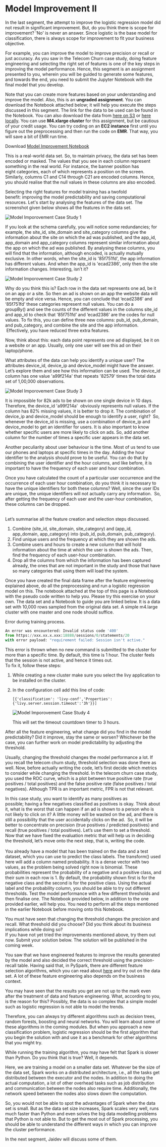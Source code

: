 # Model Improvement II

In the last segment, the attempt to improve the logistic regression model did not result in significant improvement. But, do you think there is scope for improvement? 'No' is never an answer. Since logistic is the base model for classification, there is always scope for improvement to fit your business objective.

For example, you can improve the model to improve precision or recall or just accuracy. As you saw in the Telecom Churn case study, doing feature engineering and selecting the right set of features is one of the key steps in improving the model performance. Hence, this segment is an assignment presented to you, wherein you will be guided to generate some features, and towards the end, you need to submit the Jupyter Notebook with the final model that you develop.

Note that you can create more features based on your understanding and improve the model. Also, this is an **ungraded assignment**. You can download the Notebook attached below; it will help you execute the steps discussed in this segment. The link for the data to be used can be found in the Notebook. You can also download the data from [here on S3](https://logistic-model-ml.s3.amazonaws.com/1l.csv) or [here locally](Model_Improvement_Dataset.csv). You can use **M4.xlarge cluster** for this assignment, but be cautious of your credit usage. You can try coding on an **EC2 instance** first until you figure out the preprocessing and then run the code on **EMR**. That way, you will save a bit of EMR run time. 

Download [Model Improvement Notebook](CTR_05_Feature_Engineering_and_Threshold_Selection)

This is a real-world data set. So, to maintain privacy, the data set has been encoded or masked. The values that you see in each column represent something in the real world. For instance, the banner position has eight categories, each of which represents a position on the screen. Similarly, columns C1 and C14 through C21 are encoded columns. Hence, you should realise that the null values in these columns are also encoded. 

Selecting the right features for model training has a twofold benefit: improving the model predictability and saving computational resources. Let's start by analysing the features of the data set. The screenshot given below shows all the features in the data set.

![Model Imporovement Case Study 1](https://i.ibb.co/St3ZGD8/Model-Imporovement-Case-Study-1.png)

If you look at the schema carefully, you will notice some redundancies; for example, the site_id, site_domain and site_category columns give the information about the site on which the ad was published, and the app_id, app_domain and app_category columns represent similar information about the app on which the ad was published. By analysing these columns, you will find that the information, although encoded, is actually mutually exclusive. In other words, when the site_id is '85f751fd', the app information has different values. And when the app_id is 'ecad2386', only then the site information changes. Interesting, isn’t it?

![Model Imporovement Case Study 2](https://i.ibb.co/MRXrqxm/Model-Imporovement-Case-Study-2.png)

Why do you think this is? Each row in the data set represents one ad, be it on an app or a site. So then an ad is shown on an app the website data will be empty and vice versa. Hence, you can conclude that ‘ecad2386’ and ‘85f751fd’ these categories represent null values. You can do a groupBy() and see the counts of the different values in the columns site_id and app_id to check that ‘85f751fd’ and ‘ecad2386’ are the codes for null values. To fix this, you can define three new columns: pub_id, pub_domain, and pub_category, and combine the site and the app information.  Effectively, you have reduced three extra features. 

Now, think about this: each data point represents one ad displayed, be it on a website or an app. Usually, only one user will see this ad on their laptop/phone. 

What attributes of the data can help you identify a unique user? The attributes device_id, device_ip and device_model might have the answer. Let’s explore them and see how this information can be used. The device_id column has one value 'a99f214a' that repeats '82579' times the total data set of 1,00,000 observations. 

![Model Imporovement Case Study 3](https://i.ibb.co/7yL5cq5/Model-Imporovement-Case-Study-3.png)

It is impossible for 82k ads to be shown on one single device in 10 days. Therefore, the device_id 'a99f214a'  obviously represents null values. If the column has 82% missing values, it is better to drop it. The combination of device_ip and device_model should be enough to identify a user, right?  So, whenever the device_id is missing, use a combination of device_ip and device_model to get an identifier for users. It is also important to know whether specific users are more likely to click on ads. So, add another column for the number of times a specific user appears in the data set. 

Another peculiarity about user behaviour is the time. Most of us tend to use our phones and laptops at specific times in the day. Adding the hour identifier to the analysis should prove to be useful. You can do that by combining the user identifier and the hour columns, and like before, it is important to have the frequency of each user and hour combination.

Once you have calculated the count of a particular user occurrence and the occurrence of each user hour combination, do you think it is necessary to have the unique identifiers for both these columns? Well, since the user IDs are unique, the unique identifiers will not actually carry any information.  So, after getting the frequency of each user and the user-hour combination, these columns can be dropped.   
 

Let’s summarise all the feature creation and selection steps discussed. 

1.  Combine (site_id, site_domain, site_category) and (app_id, app_domain, app_category) into (pub_id, pub_domain, pub_category). 
2.  Find unique users and the frequency at which they are shown the ads.
3.  Combine users and hours to create a new column that will hold information about the time at which the user is shown the ads. Then, find the frequency of each user-hour combination. 
4.  Drop all the columns from which the information has been captured already, the ones that are not important in the study and those that have so many categories that using them will load the system. 

Once you have created the final data frame after the feature engineering explained above, do all the preprocessing and run a logistic regression model on this. The notebook attached at the top of this page is a Notebook with the pseudo code written to help you. Please try this exercise on your own. The data set and a Notebook to guide you are linked below. It is a data set with 10,000 rows sampled from the original data set. A simple m4.large cluster with one master and one node should suffice. 

Error during training process. 

```python
An error was encountered: Invalid status code '400' 
from https://xxx.xx.x.xxx:18888/sessions/0/statements/20 
with error payload: "requirement failed: Session isn't active."
```

This error is thrown when no new command is submitted to the cluster for more than a specific time. By default, this time is 1 hour. The cluster feels that the session is not active, and hence it times out.   
To fix it, follow these steps: 

1.  While creating a new cluster make sure you select the livy application to be installed on the cluster. 
2.  In the configuration cell add this line of code:
    
    `[{'classification': 'livy-conf','Properties': {'livy.server.session.timeout':'3h'}}]`
    
    ![Model Imporovement Case Study 4](https://i.ibb.co/kmp0H4z/Model-Imporovement-Case-Study-4.png)
    
    This will set the timeout countdown timer to 3 hours. 
    

After all the feature engineering, what change did you find in the model predictability? Did it improve, stay the same or worsen? Whichever be the case, you can further work on model predictability by adjusting the threshold. 

Usually, changing the threshold changes the model performance a lot. If you recall the telecom churn study, threshold selection was done there as well. Now, before actually writing the code, let’s first decide which metrics to consider while changing the threshold. In the telecom churn case study, you used the ROC curve, which is a plot between true positive rate (true positives / total positives) and the false positive rate (false positives / total negatives). Although TPR is an important metric, FPR is not that relevant.

In this case study, you want to identify as many positives as possible; having a few negatives classified as positives is okay. Think about it, what is the worst that can happen if an ad is shown to a person who is not likely to click on it? A little money will be wasted on the ad, and there is still a possibility that the user accidentally clicks on the ad.  So, it will be better to concentrate on precision (true positives / predicted positives) and recall (true positives / total positives). Let’s use them to set a threshold. Now that we have fixed the evaluation metric that will help us in deciding the threshold, let’s move onto the next step, that is, writing the code.    
   
You already have a model that has been trained on the data and a test dataset, which you can use to predict the class labels. The transform() used here will add a column named probability. It is a dense vector with two values, as the problem being solved right now is binomial. These probabilities represent the probability of a negative and a positive class, and their sum in each row is 1. By default, the probability shown first is for the negative class and the second is for the positive class. Using the actual label and the probability column, you should be able to try out different thresholds. Test the model performance with a few different thresholds and then finalise one. The Notebook provided below, in addition to the one provided earlier, will help you. You need to perform all the steps mentioned in the earlier Notebook before moving onto this Notebook.

You must have seen that changing the threshold changes the precision and recall. What threshold did you choose? Did you think about its business implications while doing so?   
If you have not yet tried the improvements mentioned above, try them out now. Submit your solution below. The solution will be published in the coming week.

You saw that we have engineered features to improve the results generated by the model and also decided the correct threshold using the precision-recall table. Having said that, in PySpark, there are different feature selection algorithms, which you can read about [here](http://spark.apache.org/docs/latest/ml-features.html#feature-selectors) and try out on the data set. A lot of these feature engineering also depends on the business context.

You may have seen that the results you get are not up to the mark even after the treatment of data and feature engineering. What, according to you, is the reason for this? Possibly, the data is so complex that a simple model such as logistic regression is not able to model the trends.

Therefore, you can always try different algorithms such as decision trees, random forests, boosting and neural networks. You will learn about some of these algorithms in the coming modules. But when you approach a new classification problem, logistic regression should be the first algorithm that you begin the solution with and use it as a benchmark for other algorithms that you might try. 

While running the training algorithm, you may have felt that Spark is slower than Python. Do you think that is true? Well, it depends.

Here, we are training a model on a smaller data set. Whatever be the size of the data set, Spark works on a distributed architecture, i.e., all the tasks get distributed between the executor and the nodes. In addition to doing the actual computation, a lot of other overhead tasks such as job distribution and communication between the nodes also require time. Additionally, the network speed between the nodes also slows down the computation.

So, you would not be able to spot the advantages of Spark when the data set is small. But as the data set size increases, Spark scales very well, runs much faster than Python and even solves the big data modelling problems that Python is not able to. But to get the most out of Spark processing, you should be able to understand the different ways in which you can improve the cluster performance.

In the next segment, Jaidev will discuss some of them.